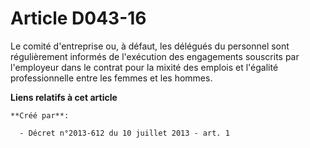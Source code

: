# Article D043-16

Le comité d'entreprise ou, à défaut, les délégués du personnel sont régulièrement informés de l'exécution des engagements
souscrits par l'employeur dans le contrat pour la mixité des emplois et l'égalité professionnelle entre les femmes et les
hommes.

**Liens relatifs à cet article**

	**Créé par**:

	  - Décret n°2013-612 du 10 juillet 2013 - art. 1
